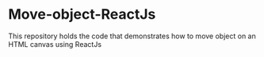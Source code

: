 # Move-object-ReactJs
This repository holds the code that demonstrates how to move object on an HTML canvas using ReactJs
